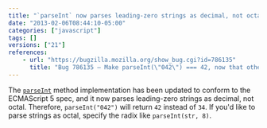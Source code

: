 ```yaml
---
title: "`parseInt` now parses leading-zero strings as decimal, not octal"
date: "2013-02-06T08:44:10-05:00"
categories: ["javascript"]
tags: []
versions: ["21"]
references:
    - url: "https://bugzilla.mozilla.org/show_bug.cgi?id=786135"
      title: "Bug 786135 – Make parseInt(\"042\") === 42, now that other engines are moving that way"
---
```

The [`parseInt`](https://developer.mozilla.org/docs/JavaScript/Reference/Global_Objects/parseInt) method implementation has been updated to conform to the ECMAScript 5 spec, and it now parses leading-zero strings as decimal, not octal. Therefore, `parseInt("042")` will return `42` instead of `34`. If you'd like to parse strings as octal, specify the radix like `parseInt(str, 8)`.
